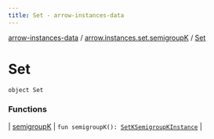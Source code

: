 ```yaml
---
title: Set - arrow-instances-data
---
```


[arrow-instances-data](../../index.html) / [arrow.instances.set.semigroupK](../index.html) / [Set](./index.html)

# Set

`object Set`

### Functions

| [semigroupK](semigroup-k.html) | `fun semigroupK(): `[`SetKSemigroupKInstance`](../../arrow.instances/-set-k-semigroup-k-instance/index.html) |

